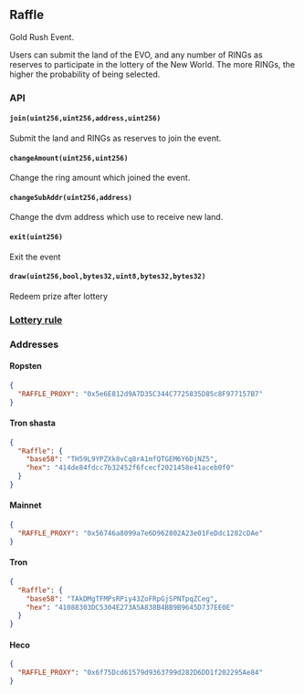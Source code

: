 ## Raffle

Gold Rush Event.  

Users can submit the land of the EVO, and any number of RINGs as reserves to participate in the lottery of the New World. The more RINGs, the higher the probability of being selected. 

### API

#### `join(uint256,uint256,address,uint256)`
Submit the land and RINGs as reserves to join the event. 

#### `changeAmount(uint256,uint256)`
Change the ring amount which joined the event.

#### `changeSubAddr(uint256,address)`
Change the dvm address which use to receive new land.

#### `exit(uint256)`
Exit the event

#### `draw(uint256,bool,bytes32,uint8,bytes32,bytes32)`
Redeem prize after lottery

### [Lottery rule](./Lottery-en.md)

### Addresses

#### Ropsten
```json
{
  "RAFFLE_PROXY": "0x5e6E812d9A7D35C344C7725835D85c8F977157B7"
}
```

#### Tron shasta
```json
{
  "Raffle": {
  	"base58": "TH59L9YPZXk8vCq8rA1mfQTGEM6Y6DjNZ5",
	"hex": "414de84fdcc7b32452f6fcecf2021458e41aceb0f0"
  } 
}
```

#### Mainnet
```json
{
  "RAFFLE_PROXY": "0x56746a8099a7e6D962802A23e01FeDdc1282cDAe"
}
```

#### Tron 
```json
{
  "Raffle": {
  	"base58": "TAkDMgTFMPsRPiy43ZoFRpGjSPNTpqZCeg",
	"hex": "41088303DC5304E273A5A838B4BB9B9645D737EE0E"
  } 
}
```
#### Heco
```json
{
  "RAFFLE_PROXY": "0x6f75Dcd61579d9363799d282D6DD1f202295Ae84"
}
```
